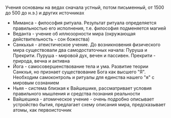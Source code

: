 Учения основаны на ведах сначала устный, потом письменный, от 1500 до 500 до н.э.) и других источниках
* Миманса - философия ритуала. Результат ритуала определяется правильностью его исполнения, т.е. философия подменяется магией
* Веданта - учение об иллюзорности мира (окружающая действительность - сон божества)
* Санкьхья - атеистическое учение. До возникновения физического мира существовали два самодостаточных начала: Пуруша и Прекрити. Пуруша - мировой дух, вечен и пассивен. Прекрити - природа, вечна и активна
* Йога - самосовершенствование тела и ума. Развитие теории Санкхья, но признает существование Бога как высшего "Я". Необходим самоконтроль и ритуалы для единства нашего "я" с мировым сознанием
* Ньяя - система близкая к Вайшешике, рассматривает условия правильного мышления и средства познания реальности
* Вайшешика - атомическое учение - очень подробно описывает устройство бытия, предлагает схему описания мира, предсказывает атомы, как первоисточник

